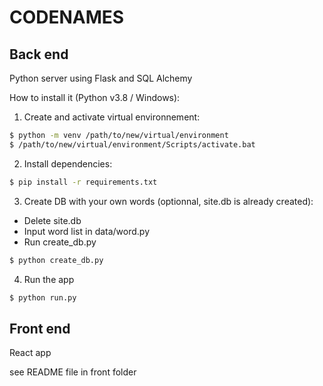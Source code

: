# CODENAMES

## Back end
Python server using Flask and SQL Alchemy

How to install it (Python v3.8 / Windows):

1. Create and activate virtual environnement:
```bash
$ python -m venv /path/to/new/virtual/environment
$ /path/to/new/virtual/environment/Scripts/activate.bat
```



2. Install dependencies:
```bash
$ pip install -r requirements.txt
```

3. Create DB with your own words (optionnal, site.db is already created):
 * Delete site.db
 * Input word list in data/word.py
 * Run create_db.py
```bash
$ python create_db.py
```

4. Run the app
```bash
$ python run.py
```


## Front end
React app

see README file in front folder
